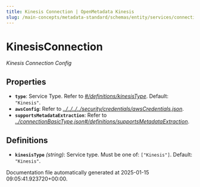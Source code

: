 ```yaml
---
title: Kinesis Connection | OpenMetadata Kinesis
slug: /main-concepts/metadata-standard/schemas/entity/services/connections/messaging/kinesisconnection
---
```


# KinesisConnection

*Kinesis Connection Config*

## Properties

- **`type`**: Service Type. Refer to *[#/definitions/kinesisType](#definitions/kinesisType)*. Default: `"Kinesis"`.
- **`awsConfig`**: Refer to *[../../../../security/credentials/awsCredentials.json](#/../../../security/credentials/awsCredentials.json)*.
- **`supportsMetadataExtraction`**: Refer to *[../connectionBasicType.json#/definitions/supportsMetadataExtraction](#/connectionBasicType.json#/definitions/supportsMetadataExtraction)*.
## Definitions

- **`kinesisType`** *(string)*: Service type. Must be one of: `["Kinesis"]`. Default: `"Kinesis"`.


Documentation file automatically generated at 2025-01-15 09:05:41.923720+00:00.
